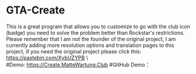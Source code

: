 # GTA-Create
This is a great program that allows you to customize to go with the club icon (badge) you need to solve the problem better than Rockstar's restrictions.
Please remember that I am not the founder of the original project, I am currently adding more resolution options and translation pages to this project, if you need the original project please click this: https://pastebin.com/XybUZYPB \\\
#Demo: https://Create.MatteWartung.Club
#GitHub Demo：
